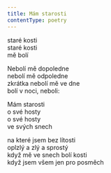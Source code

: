 ```yaml
---
title: Mám starosti
contentType: poetry
---
```


<section>

staré kosti  
staré kosti  
mě bolí

Nebolí mě dopoledne  
nebolí mě odpoledne  
zkrátka nebolí mě ve dne  
bolí v noci, neboli:

Mám starosti  
o své hosty  
o své hosty  
ve svých snech

na které jsem bez lítosti  
oplzlý a zlý a sprostý  
když mě ve snech bolí kosti  
když jsem všem jen pro posměch

</section>
